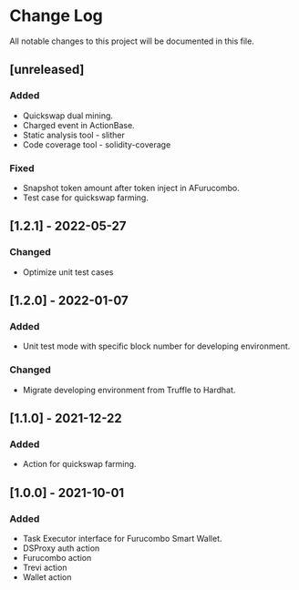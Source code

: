 # Change Log

All notable changes to this project will be documented in this file.

## [unreleased]

### Added

- Quickswap dual mining.
- Charged event in ActionBase.
- Static analysis tool - slither
- Code coverage tool - solidity-coverage

### Fixed

- Snapshot token amount after token inject in AFurucombo.
- Test case for quickswap farming.

## [1.2.1] - 2022-05-27

### Changed

- Optimize unit test cases

## [1.2.0] - 2022-01-07

### Added

- Unit test mode with specific block number for developing environment.

### Changed

- Migrate developing environment from Truffle to Hardhat.

## [1.1.0] - 2021-12-22

### Added

- Action for quickswap farming.

## [1.0.0] - 2021-10-01

### Added

- Task Executor interface for Furucombo Smart Wallet.
- DSProxy auth action
- Furucombo action
- Trevi action
- Wallet action
